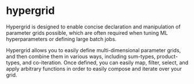 # hypergrid

Hypergrid is designed to enable concise declaration and manipulation of parameter grids possible, which are often required when tuning ML hyperparameters or defining large batch jobs.

Hypergrid allows you to easily define multi-dimensional parameter grids, and then combine them in various ways, including sum-types, product-types, and co-iteration.  Once defined, you can easily map, filter, select, and apply arbitrary functions in order to easily compose and iterate over your grid.
